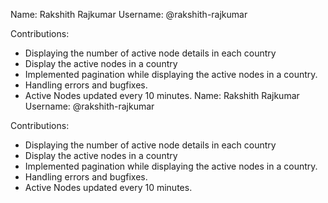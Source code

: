 Name: Rakshith Rajkumar
Username: @rakshith-rajkumar

Contributions:

- Displaying the number of active node details in each country
- Display the active nodes in a country
- Implemented pagination while displaying the active nodes in a country.
- Handling errors and bugfixes.
- Active Nodes updated every 10 minutes.
  Name: Rakshith Rajkumar
  Username: @rakshith-rajkumar

Contributions:

- Displaying the number of active node details in each country
- Display the active nodes in a country
- Implemented pagination while displaying the active nodes in a country.
- Handling errors and bugfixes.
- Active Nodes updated every 10 minutes.
